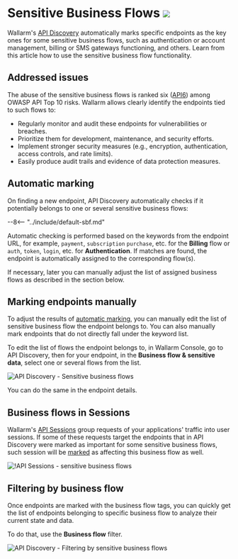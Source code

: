 # Sensitive Business Flows <a href="../../about-wallarm/subscription-plans/#waap-and-advanced-api-security"><img src="../../images/api-security-tag.svg" style="border: none;"></a>

Wallarm's [API Discovery](overview.md) automatically marks specific endpoints as the key ones for some sensitive business flows, such as authentication or account management, billing or SMS gateways functioning, and others. Learn from this article how to use the sensitive business flow functionality.

## Addressed issues

The abuse of the sensitive business flows is ranked six ([API6](https://owasp.org/API-Security/editions/2023/en/0xa6-unrestricted-access-to-sensitive-business-flows/)) among OWASP API Top 10 risks. Wallarm allows clearly identify the endpoints tied to such flows to:

* Regularly monitor and audit these endpoints for vulnerabilities or breaches.
* Prioritize them for development, maintenance, and security efforts.
* Implement stronger security measures (e.g., encryption, authentication, access controls, and rate limits).
* Easily produce audit trails and evidence of data protection measures.

## Automatic marking

On finding a new endpoint, API Discovery automatically checks if it potentially belongs to one or several sensitive business flows:

--8<-- "../include/default-sbf.md"

Automatic checking is performed based on the keywords from the endpoint URL, for example, `payment`, `subscription` `purchase`, etc. for the **Billing** flow or `auth`, `token`, `login`, etc. for **Authentication**. If matches are found, the endpoint is automatically assigned to the corresponding flow(s).

If necessary, later you can manually adjust the list of assigned business flows as described in the section below.

## Marking endpoints manually

To adjust the results of [automatic marking](#automatic-marking), you can manually edit the list of sensitive business flow the endpoint belongs to. You can also manually mark endpoints that do not directly fall under the keyword list.

To edit the list of flows the endpoint belongs to, in Wallarm Console, go to API Discovery, then for your endpoint, in the **Business flow & sensitive data**, select one or several flows from the list.

![API Discovery - Sensitive business flows](../images/about-wallarm-waf/api-discovery/api-discovery-sbf.png)

You can do the same in the endpoint details.

## Business flows in Sessions

Wallarm's [API Sessions](../api-sessions/overview.md) group requests of your applications' traffic into user sessions. If some of these requests target the endpoints that in API Discovery were marked as important for some sensitive business flows, such session will be [marked](../api-sessions/exploring.md#sensitive-business-flows) as affecting this business flow as well.

![!API Sessions - sensitive business flows](../images/api-sessions/api-sessions-sbf-no-select.png)

## Filtering by business flow

Once endpoints are marked with the business flow tags, you can quickly get the list of endpoints belonging to specific business flow to analyze their current state and data.

To do that, use the **Business flow** filter.


![API Discovery - Filtering by sensitive business flows](../images/about-wallarm-waf/api-discovery/api-discovery-sbf-filter.png)

